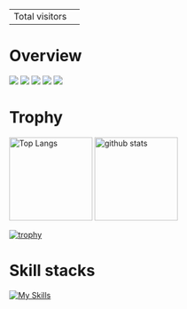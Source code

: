 <table>
  <tr>
    <td>Total visitors</td>
    <td><img src="https://profile-counter.glitch.me/Simo-C3/count.svg" alt="" /></td>
  </tr>
</table>

# Overview
[![](http://github-profile-summary-cards.vercel.app/api/cards/profile-details?username=Simo-C3&theme=onedark)](https://github.com/vn7n24fzkq/github-profile-summary-cards)
[![](http://github-profile-summary-cards.vercel.app/api/cards/repos-per-language?username=Simo-C3&theme=onedark&exclude=html)](https://github.com/vn7n24fzkq/github-profile-summary-cards)
[![](http://github-profile-summary-cards.vercel.app/api/cards/most-commit-language?username=Simo-C3&theme=onedark&exclude=html)](https://github.com/vn7n24fzkq/github-profile-summary-cards)
[![](http://github-profile-summary-cards.vercel.app/api/cards/stats?username=Simo-C3&theme=onedark)](https://github.com/vn7n24fzkq/github-profile-summary-cards)
[![](http://github-profile-summary-cards.vercel.app/api/cards/productive-time?username=Simo-C3&theme=onedark&utcOffset=+9)](https://github.com/vn7n24fzkq/github-profile-summary-cards)

# Trophy
<p align="left"> 
  <img alt="Top Langs" height="150px" src="https://github-readme-stats.vercel.app/api/top-langs/?username=Simo-C3&layout=compact&count_private=true&langs_count=6&show_icons=true&theme=onedark" />
  <img alt="github stats" height="150px" src="https://github-readme-stats.vercel.app/api?username=Simo-C3&count_private=true&show_icons=true&show_icons=true&theme=onedark" />
</p>

[![trophy](https://github-profile-trophy.vercel.app/?username=Simo-C3&theme=onedark&column=7)](https://github.com/ryo-ma/github-profile-trophy)


# Skill stacks
[![My Skills](https://skillicons.dev/icons?i=typescript,javascript,nodejs,python,go,java,ruby,css,scss,tailwindcss,materialui,react,next,vue,nuxt,vite,webpack,npm,pnpm,yarn,fastapi,pytorch,rails,workers,docker,postgresql,mysql,redis,sqlite,linux,git,github,githubactions,gitlab,vscode,idea,aws,cloudflare,figma,firebase,nginx,notion,postman)](https://skillicons.dev)
